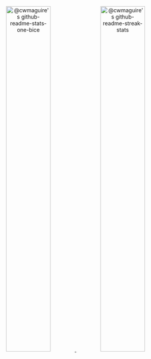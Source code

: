 <p align="center">
  <a href="https://github.com/cwmaguire?tab=repositories">
    <img src="https://github-readme-stats-one-bice.vercel.app/api?username=cwmaguire&theme=gotham&show_icons=true&count_private=true&hide_border=true&include_all_commits=true&count_private=true" width="48%" alt="@cwmaguire's github-readme-stats-one-bice"/>
  </a>
  <a href="https://github.com/cwmaguire?tab=stars">
    <img src="https://github-readme-streak-stats.herokuapp.com?user=cwmaguire&theme=gotham&hide_border=true&date_format=M%20j%5B%2C%20Y%5D"  width="48%" alt="@cwmaguire's github-readme-streak-stats"/>
  </a>
</p>
